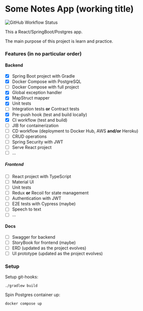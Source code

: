 # Some Notes App (working title)

![GitHub Workflow Status](https://img.shields.io/github/workflow/status/harluss/react-springboot-postgres-notes-app/Continuous%20Integration?logo=GitHub)

This a React/SpringBoot/Postgres app.

The main purpose of this project is learn and practice.

### Features (in no particular order)

#### Backend
- [x] Spring Boot project with Gradle
- [x] Docker Compose with PostgreSQL
- [ ] Docker Compose with full project
- [x] Global exception handler
- [x] MapStruct mapper
- [x] Unit tests
- [ ] Integration tests **or** Contract tests
- [x] Pre-push hook (test and build locally)
- [x] CI workflow (test and build)
- [ ] JIB for containerization
- [ ] CD workflow (deployment to Docker Hub, AWS **and/or** Heroku)
- [ ] CRUD operations
- [ ] Spring Security with JWT
- [ ] Serve React project
- [ ] ...

##### Frontend
- [ ] React project with TypeScript
- [ ] Material UI
- [ ] Unit tests
- [ ] Redux **or** Recoil for state management
- [ ] Authentication with JWT
- [ ] E2E tests with Cypress (maybe)
- [ ] Speech to text
- [ ] ...

#### Docs
- [ ] Swagger for backend
- [ ] StoryBook for frontend (maybe)
- [ ] ERD (updated as the project evolves)
- [ ] UI prototype (updated as the project evolves)

### Setup
Setup git-hooks:
```
./gradlew build
```
Spin Postgres container up:
```
docker compose up
```
